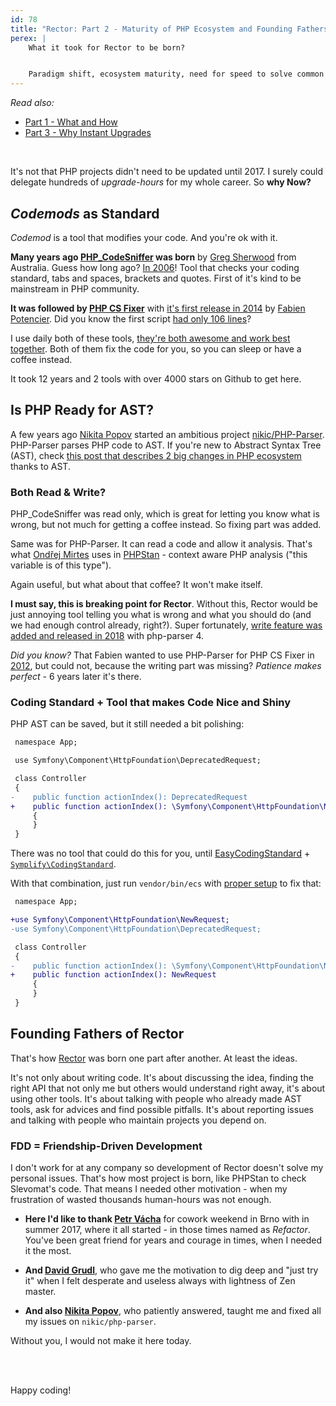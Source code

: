 ```yaml
---
id: 78
title: "Rector: Part 2 - Maturity of PHP Ecosystem and Founding Fathers"
perex: |
    What it took for Rector to be born?


    Paradigm shift, ecosystem maturity, need for speed to solve common problems community has. **And a great team you share [your work with](https://austinkleon.com/show-your-work) that feedbacks and reflects.**
---
```


*Read also:*

- [Part 1 - What and How](/blog/2018/02/19/rector-part-1-what-and-how/)
- [Part 3 - Why Instant Upgrades](/blog/2018/03/05/rector-part-3-why-instant-upgrades/)

<br>

It's not that PHP projects didn't need to be updated until 2017. I surely could delegate hundreds of *upgrade-hours* for my whole career. So **why Now?**

## *Codemods* as Standard

*Codemod* is a tool that modifies your code. And you're ok with it.

**Many years ago [PHP_CodeSniffer](https://github.com/squizlabs/PHP_CodeSniffer) was born** by [Greg Sherwood](https://gregsherwood.blogspot.cz/search/label/PHP_CodeSniffer) from Australia. Guess how long ago? [In 2006](https://gregsherwood.blogspot.cz/2006/12/if-not-test-first-then-test-really-soon.html)! Tool that checks your coding standard, tabs and spaces, brackets and quotes. First of it's kind to be mainstream in PHP community.

**It was followed by [PHP CS Fixer](https://github.com/PHP-CS-Fixer/PHP-CS-Fixer)** with [it's first release in 2014](http://fabien.potencier.org/php-cs-fixer-finally-reaches-version-1-0.html) by [Fabien Potencier](http://fabien.potencier.org). Did you know the first script [had only 106 lines](https://gist.github.com/fabpot/3f25555dce956accd4dd)?

I use daily both of these tools, [they're both awesome and work best together](/blog/2017/05/03/combine-power-of-php-code-sniffer-and-php-cs-fixer-in-3-lines/). Both of them fix the code for you, so you can sleep or have a coffee instead.

It took 12 years and 2 tools with over 4000 stars on Github to get here.

## Is PHP Ready for AST?

A few years ago [Nikita Popov](https://www.npopov.com) started an ambitious project [nikic/PHP-Parser](https://github.com/nikic/PHP-Parser). PHP-Parser parses PHP code to AST. If you're new to Abstract Syntax Tree (AST), check [this post that describes 2 big changes in PHP ecosystem](/blog/2017/11/06/wow-to-change-php-code-with-abstract-syntax-tree/) thanks to AST.

### Both Read & Write?

PHP_CodeSniffer was read only, which is great for letting you know what is wrong, but not much for getting a coffee instead. So fixing part was added.

Same was for PHP-Parser. It can read a code and allow it analysis.
That's what [Ondřej Mirtes](https://ondrej.mirtes.cz) uses in [PHPStan](/blog/2017/01/28/why-I-switched-scrutinizer-for-phpstan-and-you-should-too/) - context aware PHP analysis ("this variable is of this type").

Again useful, but what about that coffee? It won't make itself.

**I must say, this is breaking point for Rector**. Without this, Rector would be just annoying tool telling you what is wrong and what you should do (and we had enough control already, right?). Super fortunately, [write feature was added and released in 2018](https://github.com/nikic/PHP-Parser/blob/master/doc/component/Pretty_printing.markdown#formatting-preserving-pretty-printing) with php-parser 4.

*Did you know?* That Fabien wanted to use PHP-Parser for PHP CS Fixer in [2012](https://github.com/nikic/PHP-Parser/issues/41), but could not, because the writing part was missing? *Patience makes perfect* - 6 years later it's there.

### Coding Standard + Tool that makes Code Nice and Shiny

PHP AST can be saved, but it still needed a bit polishing:

```diff
 namespace App;

 use Symfony\Component\HttpFoundation\DeprecatedRequest;

 class Controller
 {
-    public function actionIndex(): DeprecatedRequest
+    public function actionIndex(): \Symfony\Component\HttpFoundation\NewRequest
     {
     }
 }
```

There was no tool that could do this for you, until [EasyCodingStandard](https://github.com/symplify/easy-coding-standard) + [`Symplify\CodingStandard`](https://github.com/symplify/coding-standard).

With that combination, just run `vendor/bin/ecs` with [proper setup](https://github.com/symplify/coding-standard#types-should-not-be-referenced-via-a-fullypartially-qualified-name-but-via-a-use-statement) to fix that:

```diff
 namespace App;

+use Symfony\Component\HttpFoundation\NewRequest;
-use Symfony\Component\HttpFoundation\DeprecatedRequest;

 class Controller
 {
-    public function actionIndex(): \Symfony\Component\HttpFoundation\NewRequest
+    public function actionIndex(): NewRequest
     {
     }
 }
```

## Founding Fathers of Rector

That's how [Rector](https://github.com/rectorphp/rector) was born one part after another. At least the ideas.

It's not only about writing code. It's about discussing the idea, finding the right API that not only me but others would understand right away, it's about using other tools. It's about talking with people who already made AST tools, ask for advices and find possible pitfalls. It's about reporting issues and talking with people who maintain  projects you depend on.

### FDD = Friendship-Driven Development

I don't work for at any company so development of Rector doesn't solve my personal issues. That's how most project is born, like PHPStan to check Slevomat's code. That means I needed other motivation - when my frustration of wasted thousands human-hours was not enough.

- **Here I'd like to thank [Petr Vácha](http://petrvacha.com)** for cowork weekend in Brno with in summer 2017, where it all started - in those times named as *Refactor*. You've been great friend for years and courage in times, when I needed it the most.

- **And [David Grudl](https://davidgrudl.com)**, who gave me the motivation to dig deep and "just try it" when I felt desperate and useless always with lightness of Zen master.

- **And also [Nikita Popov](http://nikic.github.com)**, who patiently answered, taught me and fixed all my issues on `nikic/php-parser`.

Without you, I would not make it here today.

<br><br>

Happy coding!
